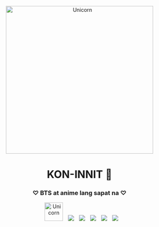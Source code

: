 <p align="center">
  <img height="400" alt="Unicorn" src="https://media.tenor.com/rcw-ZCPlZZIAAAAd/bts-bts-cute.gif" />
</p>

<h1 align="center">KON-INNIT 👋</h1>
<h3 align="center">♡ BTS at anime lang sapat na ♡</h3>

<p align="center">

 <div align="center"  class="gif" style="margin-left: 10px;">
	 <img height="50" alt="Unicorn" src="https://media.tenor.com/E931tYrSnpkAAAAi/bt21.gif" />
        <a style="margin-left: 10px;" target="_blank" href="#">
		<img src="https://img.icons8.com/doodle/40/000000/github--v1.png"></a>
		<a style="margin-left: 10px;" target="_blank" href="#">
				<img src="https://img.icons8.com/external-tal-revivo-color-tal-revivo/40/000000/external-stack-overflow-is-a-question-and-answer-site-for-professional-logo-color-tal-revivo.png"></a>
        <a style="margin-left: 10px;" target="_blank" href="#">
			<img src="https://img.icons8.com/doodle/40/000000/instagram-new--v2.png"></a>
		<a style="margin-left: 10px;" target="_blank" href="#">
			<img src="https://img.icons8.com/doodle/1x/twitter-squared--v2.png" ></a>
		<a style="margin-left: 10px;" target="_blank" href="#">
				<img src="https://img.icons8.com/doodle/1x/youtube--v2.png" ></a>
      </div>

</p>
